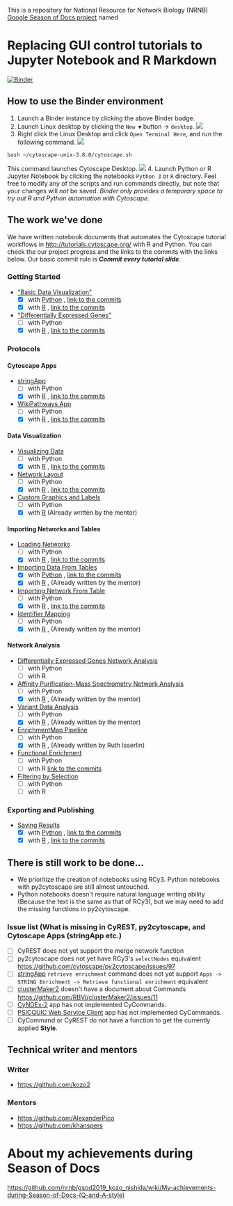 This is a repository for National Resource for Network Biology (NRNB) [Google Season of Docs project](https://developers.google.com/season-of-docs/docs/participants) named

# Replacing GUI control tutorials to Jupyter Notebook and R Markdown

<!--
[![CircleCI](https://circleci.com/gh/nrnb/gsod2019_kozo_nishida/tree/master.svg?style=svg)](https://circleci.com/gh/nrnb/gsod2019_kozo_nishida/tree/master)
[![Binder](https://mybinder.org/badge_logo.svg)](https://mybinder.org/v2/gh/nrnb/gsod2019_kozo_nishida/master?urlpath=rstudio) (for R)
[![Binder](https://mybinder.org/badge_logo.svg)](https://mybinder.org/v2/gh/nrnb/gsod2019_kozo_nishida/master?urlpath=lab/tree) (for Python)
-->
[![Binder](https://mybinder.org/badge_logo.svg)](https://mybinder.org/v2/gh/nrnb/gsod2019_kozo_nishida/master)

## How to use the Binder environment
1. Launch a Binder instance by clicking the above Binder badge.
2. Launch Linux desktop by clicking the `New ▼` button -> `desktop`. ![](https://github.com/nrnb/gsod2019_kozo_nishida/raw/master/images/binder_start_xfce4.jpg)
3. Right click the Linux Desktop and click `Open Terminal Here`, and run the following command. ![](https://github.com/nrnb/gsod2019_kozo_nishida/raw/master/images/right_click_start_terminal.png) 
  ```
  bash ~/cytoscape-unix-3.8.0/cytoscape.sh
  ```
  This command launches Cytoscape Desktop. ![](https://github.com/nrnb/gsod2019_kozo_nishida/raw/master/images/binder_starting_cytoscape_inXFCE4.jpg)
4. Launch Python or R Jupyter Notebook by clicking the notebooks `Python 3` or `R` directory. Feel free to modify any of the scripts and run commands directly, but note that your changes will *not* be saved. *Binder only provides a temporary space to try out R and Python automation with Cytoscape.*

## The work we've done
We have written notebook documents that automates the Cytoscape tutorial workflows in http://tutorials.cytoscape.org/ with R and Python.
You can check the our project progress and the links to the commits with the links below.
Our basic commit rule is _**Commit every tutorial slide**_.

### Getting Started

- ["Basic Data Visualization"](https://cytoscape.org/cytoscape-tutorials/protocols/basic-data-visualization)
  - [x] with [Python](./ipynb/Python/basic-data-visualization.ipynb) , [link to the commits](https://github.com/nrnb/gsod2019_kozo_nishida/issues/19)
  - [x] with [R](https://nrnb.org/gsod2019_kozo_nishida/html_documents/Rmd/basic-data-visualization.html) , [link to the commits](https://github.com/nrnb/gsod2019_kozo_nishida/issues/11)
- ["Differentially Expressed Genes"](https://cytoscape.org/cytoscape-tutorials/protocols/differentially-expressed-genes)
  - [ ] with Python
  - [x] with [R](https://nrnb.org/gsod2019_kozo_nishida/html_documents/Rmd/differentially-expressed-genes) , [link to the commits](https://github.com/nrnb/gsod2019_kozo_nishida/issues/7)

### Protocols

#### Cytoscape Apps

- [stringApp](https://cytoscape.github.io/cytoscape-tutorials/protocols/stringApp)
  - [ ] with Python
  - [x] with [R](https://nrnb.org/gsod2019_kozo_nishida/html_documents/Rmd/stringApp.html) , [link to the commits](https://github.com/nrnb/gsod2019_kozo_nishida/issues/8)
- [WikiPathways App](https://cytoscape.github.io/cytoscape-tutorials/protocols/wikipathways-app)
  - [ ] with Python
  - [x] with [R](https://nrnb.org/gsod2019_kozo_nishida/html_documents/Rmd/wikipathways-app.html) , [link to the commits](https://github.com/nrnb/gsod2019_kozo_nishida/issues/10)

#### Data Visualization

- [Visualizing Data](https://cytoscape.github.io/cytoscape-tutorials/protocols/mapping-data)
  - [ ] with Python
  - [x] with [R](https://nrnb.org/gsod2019_kozo_nishida/html_documents/Rmd/mapping-data.html) , [link to the commits](https://github.com/nrnb/gsod2019_kozo_nishida/issues/12)
- [Network Layout](https://cytoscape.github.io/cytoscape-tutorials/protocols/network-layout)
  - [ ] with Python
  - [x] with [R](https://nrnb.org/gsod2019_kozo_nishida/html_documents/Rmd/network-layout.html) , [link to the commits](https://github.com/nrnb/gsod2019_kozo_nishida/issues/13)
- [Custom Graphics and Labels](https://cytoscape.github.io/cytoscape-tutorials/protocols/custom-enhanced-graphics-style)
  - [ ] with Python
  - [x] with [R](http://cytoscape.org/cytoscape-automation/for-scripters/R/notebooks/Custom-Graphics.nb.html) (Already written by the mentor)

#### Importing Networks and Tables

- [Loading Networks](https://cytoscape.github.io/cytoscape-tutorials/protocols/loading-networks)
  - [ ] with Python
  - [x] with [R](https://nrnb.org/gsod2019_kozo_nishida/html_documents/Rmd/loading-networks.html) , [link to the commits](https://github.com/nrnb/gsod2019_kozo_nishida/issues/15)
- [Importing Data From Tables](https://cytoscape.github.io/cytoscape-tutorials/protocols/importing-data-from-tables)
  - [x] with [Python](./ipynb/Python/Importing_data.ipynb) , [link to the commits](https://github.com/nrnb/gsod2019_kozo_nishida/issues/24)
  - [x] with [R](http://cytoscape.org/cytoscape-automation/for-scripters/R/notebooks/Importing-data.nb.html) , (Already written by the mentor)
- [Importing Network From Table](https://cytoscape.org/cytoscape-tutorials/protocols/importing-network-from-table)
  - [ ] with Python
  - [x] with [R](http://rpubs.com/kozo2/565297) , [link to the commits](https://github.com/nrnb/gsod2019_kozo_nishida/issues/17)
- [Identifier Mapping](https://cytoscape.org/cytoscape-tutorials/protocols/identifier-mapping)
  - [ ] with Python
  - [x] with [R](http://cytoscape.org/cytoscape-automation/for-scripters/R/notebooks/Identifier-mapping.nb.html) , (Already written by the mentor)

#### Network Analysis

- [Differentially Expressed Genes Network Analysis](https://cytoscape.org/cytoscape-tutorials/protocols/differentially-expressed-genes)
  - [ ] with Python
  - [ ] with R
- [Affinity Purification-Mass Spectrometry Network Analysis](https://cytoscape.org/cytoscape-tutorials/protocols/AP-MS-network-analysis)
  - [ ] with Python
  - [x] with [R](http://cytoscape.org/cytoscape-automation/for-scripters/R/notebooks/AP-MS-network-analysis.nb.html) , (Already written by the mentor)
- [Variant Data Analysis](https://cytoscape.org/cytoscape-tutorials/protocols/variant-data-analysis)
  - [ ] with Python
  - [x] with [R](http://cytoscape.org/cytoscape-automation/for-scripters/R/notebooks/Cancer-networks-and-data.nb.html) , (Already written by the mentor)
- [EnrichmentMap Pipeline](https://cytoscape.github.io/cytoscape-tutorials/protocols/enrichmentmap-pipeline)
  - [ ] with Python
  - [x] with [R](https://baderlab.github.io/Cytoscape_workflows/EnrichmentMapPipeline/index.html) , (Already written by Ruth Isserlin)
- [Functional Enrichment](https://cytoscape.github.io/cytoscape-tutorials/protocols/functional-enrichment)
  - [ ] with Python
  - [ ] with R [link to the commits](https://github.com/nrnb/gsod2019_kozo_nishida/issues/6)
- [Filtering by Selection](https://cytoscape.github.io/cytoscape-tutorials/protocols/filtering-by-selection)
  - [ ] with Python
  - [ ] with R

### Exporting and Publishing

- [Saving Results](https://cytoscape.github.io/cytoscape-tutorials/protocols/saving-results)
  - [x] with [Python](https://github.com/nrnb/gsod2019_kozo_nishida/blob/master/ipynb/Python/saving_results.ipynb) , [link to the commits](https://github.com/nrnb/gsod2019_kozo_nishida/issues/23)
  - [x] with [R](http://nrnb.org/gsod2019_kozo_nishida/html_documents/Rmd/saving-results.html) , [link to the commits](https://github.com/nrnb/gsod2019_kozo_nishida/issues/9)

## There is still work to be done...

- We prioritize the creation of notebooks using RCy3. Python notebooks with py2cytoscape are still almost untouched.
- Python notebooks doesn't require natural language writing ability (Because the text is the same as that of RCy3), but we may need to add the missing functions in py2cytoscape.

### Issue list (What is missing in CyREST, py2cytoscape, and Cytoscape Apps (stringApp etc.)

- [ ] CyREST does not yet support the merge network function
- [ ] py2cytoscape does not yet have RCy3's `selectNodes` equivalent https://github.com/cytoscape/py2cytoscape/issues/97
- [ ] [stringApp](http://apps.cytoscape.org/apps/stringapp) `retrieve enrichment` command does not yet support `Apps -> STRING Enrichment -> Retrieve functional enrichment` equivalent
- [ ] [clusterMaker2](http://apps.cytoscape.org/apps/clustermaker2) doesn't have a document about Commands https://github.com/RBVI/clusterMaker2/issues/11
- [ ] [CyNDEx-2](http://apps.cytoscape.org/apps/cyndex2) app has not implemented CyCommands.
- [ ] [PSICQUIC Web Service Client](https://apps.cytoscape.org/apps/psicquicwebserviceclient) app has not implemented CyCommands.
- [ ] CyCommand or CyREST do not have a function to get the currently applied **Style**.

## Technical writer and mentors
### Writer
- https://github.com/kozo2
### Mentors
- https://github.com/AlexanderPico
- https://github.com/khanspers

# About my achievements during Season of Docs

https://github.com/nrnb/gsod2019_kozo_nishida/wiki/My-achievements-during-Season-of-Docs-(Q-and-A-style)
